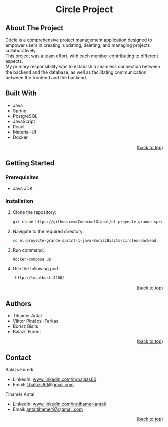 <h1 align="center">Circle Project</h1>  
<a name="readme-top"></a>

## About The Project  
Circle is a comprehensive project management application designed to empower users in creating, updating, deleting, and managing projects collaboratively.  
This project was a team effort, with each member contributing to different aspects.  
My primary responsibility was to establish a seamless connection between the backend and the database, as well as facilitating communication between the frontend and the backend.  

## Built With  

* Java  
* Spring  
* PostgreSQL  
* JavaScript  
* React  
* Material-UI  
* Docker
<p align="right">(<a href="#readme-top">back to top</a>)</p>

## Getting Started  

### Prerequisites  
* Java JDK

### Installation  

1. Clone the repository:
   ```sh
   git clone https://github.com/CodecoolGlobal/el-proyecte-grande-sprint-1-java-BoriszBisits 
   ```
2. Navigate to the required directory:
   ```sh
   cd el-proyecte-grande-sprint-1-java-BoriszBisits/circles-backend 
   ```
 3. Run command:
    ```sh
    docker-compose up 
    ``` 
4. Use the following port:
   ```sh
    http://localhost:4200/
   ``` 
<p align="right">(<a href="#readme-top">back to top</a>)</p> 

## Authors  
* Tihamér Antal  
* Viktor Pintácsi-Farkas  
* Borisz Bisits  
* Balázs Füredi
<p align="right">(<a href="#readme-top">back to top</a>)</p>

## Contact  
Balázs Füredi  
* LinkedIn: www.linkedin.com/in/balázs60  
* Email: f.balozs60@gmail.com  

Tihamér Antal  
* LinkedIn: www.linkedin.com/in/tihamer-antal/  
* Email: antaltihamer97@gmail.com  

<p align="right">(<a href="#readme-top">back to top</a>)</p>
